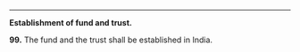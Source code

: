 ****

**Establishment of fund and trust.**

**99.** The fund and the trust shall be established in India.
